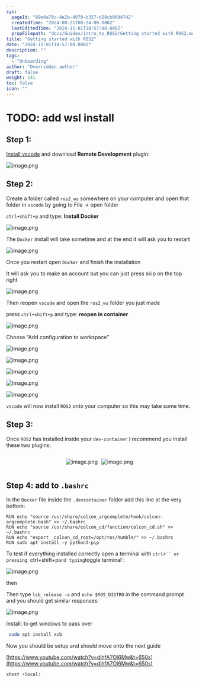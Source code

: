 ```yaml
---
sys:
  pageId: "89e0a78c-4e2b-4070-b327-d28cb0694742"
  createdTime: "2024-08-21T00:24:00.000Z"
  lastEditedTime: "2024-11-01T18:57:00.000Z"
  propFilepath: "docs/Guides/intro_to_ROS2/Getting started with ROS2.md"
title: "Getting started with ROS2"
date: "2024-11-01T18:57:00.000Z"
description: ""
tags:
  - "Onboarding"
author: "Overridden author"
draft: false
weight: 141
toc: false
icon: ""
---
```


# TODO: add wsl install

## Step 1:

[Install vscode](https://code.visualstudio.com/download) and download **Remote Development** plugin:

![image.png](https://prod-files-secure.s3.us-west-2.amazonaws.com/d518164a-d88e-44d1-a4ee-3adb3bd8bce0/efb52993-1881-4a40-b95e-6f020334f022/image.png?X-Amz-Algorithm=AWS4-HMAC-SHA256&X-Amz-Content-Sha256=UNSIGNED-PAYLOAD&X-Amz-Credential=ASIAZI2LB466SIZUI2VU%2F20250419%2Fus-west-2%2Fs3%2Faws4_request&X-Amz-Date=20250419T160832Z&X-Amz-Expires=3600&X-Amz-Security-Token=IQoJb3JpZ2luX2VjEAgaCXVzLXdlc3QtMiJGMEQCIBsltDchaCTmpmu83Q56cfjVmDT8Uq4a9aXlMouq5m9hAiAQhNdH0fpKcumd17EktM2PVZN98CxDAwXTg5cAVoJiIyqIBAiR%2F%2F%2F%2F%2F%2F%2F%2F%2F%2F8BEAAaDDYzNzQyMzE4MzgwNSIMpsBypjx9iXX8mQ0MKtwDdgzZkyz7EGAGDblKd%2Bf67FshUKZdZ%2BXHkzPNVwR6lYf5ZJkT%2BlE8AgnCiPKyAlWiXuxMBV0SenZxXlIjGX%2BB8vLnbJtHQsVgqEbl5M2lRspnIkY5EAyFiEg5HmpjujPGEnrA0DAazSCWkZ5G5Qk8HsBj5hF7EM40ROUssYhE5ccbRScEV9MLxUeaBkoT3dtsNzYUAAaqguMRAIbwXZDhBLML8g1wqgGkj9LVEqPMUX0CVkYBCu0C8LQJkM9RCez13BYjWVcB0bJ3hRoq%2BHfva7C6%2BDPIP%2FVlYH6xw%2BvDhvvG35BBNW%2FdffZdLsRZ26F32Ck%2FnL8eggNmu0WPnjrD3Ny7qcpt0FL%2FmgkuqlP2MbDkbWekoR0dNLjnAxQdQoVUvTuHxpGsePeUeA8rmWkUV4CUsmwp7x2Ilwno5BrDW8UK6op8gN8gUJEiwixKcjF8lp3peUi%2F1%2FvoP0UnwJgJZnxWoC4ufDWYJHzJM12M198PmdgrGyt4x4ZRqBz3HfG57l5oGBeqS3VX%2FkKRufRq9IrfM0j%2Fc0BBFI3L2KnGxynj5Nb7D2XnspAfzW9q2%2BfU6b2cb1VkDs9sYj1FEocsfE9hFxGLz%2B%2BrvbwMsxpLufq%2FfmHv9fa%2Fxgc4RVQwv4OPwAY6pgGqgxSOyzuPzEMcOrgYfz4wobtv5ye0sHPLElDtVbuGu0ymgSk%2FJ1%2FrrbdlmLRzzWS0a0WKAUJdJKwQku5Lr7ge3SPK2SYEvEUqgvgLpGpua4pCdeyLUmf0IQHUPLpHp3B1KDOuIrJSMQY%2FrhEVLnJXE2mFUsLn1YRZMNMUxQhaMGcf76gp7MqxLeEvYp07FI00YjOTubiXO1e5n%2FjFyzRD2iue3XHb&X-Amz-Signature=50205ecd078667ed5a25d951747625b15e2db19d953e5cda5c0fb0b65aec527f&X-Amz-SignedHeaders=host&x-id=GetObject)

## Step 2:

Create a folder called `ros2_ws` somewhere on your computer and open that folder in `vscode` by going to File → open folder 

`ctrl+shift+p` and type: **Install Docker**

![image.png](https://prod-files-secure.s3.us-west-2.amazonaws.com/d518164a-d88e-44d1-a4ee-3adb3bd8bce0/2269dc0e-1cd5-47ff-bceb-c04ad9b2eab0/image.png?X-Amz-Algorithm=AWS4-HMAC-SHA256&X-Amz-Content-Sha256=UNSIGNED-PAYLOAD&X-Amz-Credential=ASIAZI2LB466SIZUI2VU%2F20250419%2Fus-west-2%2Fs3%2Faws4_request&X-Amz-Date=20250419T160832Z&X-Amz-Expires=3600&X-Amz-Security-Token=IQoJb3JpZ2luX2VjEAgaCXVzLXdlc3QtMiJGMEQCIBsltDchaCTmpmu83Q56cfjVmDT8Uq4a9aXlMouq5m9hAiAQhNdH0fpKcumd17EktM2PVZN98CxDAwXTg5cAVoJiIyqIBAiR%2F%2F%2F%2F%2F%2F%2F%2F%2F%2F8BEAAaDDYzNzQyMzE4MzgwNSIMpsBypjx9iXX8mQ0MKtwDdgzZkyz7EGAGDblKd%2Bf67FshUKZdZ%2BXHkzPNVwR6lYf5ZJkT%2BlE8AgnCiPKyAlWiXuxMBV0SenZxXlIjGX%2BB8vLnbJtHQsVgqEbl5M2lRspnIkY5EAyFiEg5HmpjujPGEnrA0DAazSCWkZ5G5Qk8HsBj5hF7EM40ROUssYhE5ccbRScEV9MLxUeaBkoT3dtsNzYUAAaqguMRAIbwXZDhBLML8g1wqgGkj9LVEqPMUX0CVkYBCu0C8LQJkM9RCez13BYjWVcB0bJ3hRoq%2BHfva7C6%2BDPIP%2FVlYH6xw%2BvDhvvG35BBNW%2FdffZdLsRZ26F32Ck%2FnL8eggNmu0WPnjrD3Ny7qcpt0FL%2FmgkuqlP2MbDkbWekoR0dNLjnAxQdQoVUvTuHxpGsePeUeA8rmWkUV4CUsmwp7x2Ilwno5BrDW8UK6op8gN8gUJEiwixKcjF8lp3peUi%2F1%2FvoP0UnwJgJZnxWoC4ufDWYJHzJM12M198PmdgrGyt4x4ZRqBz3HfG57l5oGBeqS3VX%2FkKRufRq9IrfM0j%2Fc0BBFI3L2KnGxynj5Nb7D2XnspAfzW9q2%2BfU6b2cb1VkDs9sYj1FEocsfE9hFxGLz%2B%2BrvbwMsxpLufq%2FfmHv9fa%2Fxgc4RVQwv4OPwAY6pgGqgxSOyzuPzEMcOrgYfz4wobtv5ye0sHPLElDtVbuGu0ymgSk%2FJ1%2FrrbdlmLRzzWS0a0WKAUJdJKwQku5Lr7ge3SPK2SYEvEUqgvgLpGpua4pCdeyLUmf0IQHUPLpHp3B1KDOuIrJSMQY%2FrhEVLnJXE2mFUsLn1YRZMNMUxQhaMGcf76gp7MqxLeEvYp07FI00YjOTubiXO1e5n%2FjFyzRD2iue3XHb&X-Amz-Signature=30b79da1a25bbab3dfa203e2c98c297f2d0d232ac5f979d83052c06a63ce1093&X-Amz-SignedHeaders=host&x-id=GetObject)

The `Docker` install will take sometime and at the end it will ask you to restart

![image.png](https://prod-files-secure.s3.us-west-2.amazonaws.com/d518164a-d88e-44d1-a4ee-3adb3bd8bce0/ed233f78-be33-4b1f-b89c-9c346c0e961e/image.png?X-Amz-Algorithm=AWS4-HMAC-SHA256&X-Amz-Content-Sha256=UNSIGNED-PAYLOAD&X-Amz-Credential=ASIAZI2LB466SIZUI2VU%2F20250419%2Fus-west-2%2Fs3%2Faws4_request&X-Amz-Date=20250419T160832Z&X-Amz-Expires=3600&X-Amz-Security-Token=IQoJb3JpZ2luX2VjEAgaCXVzLXdlc3QtMiJGMEQCIBsltDchaCTmpmu83Q56cfjVmDT8Uq4a9aXlMouq5m9hAiAQhNdH0fpKcumd17EktM2PVZN98CxDAwXTg5cAVoJiIyqIBAiR%2F%2F%2F%2F%2F%2F%2F%2F%2F%2F8BEAAaDDYzNzQyMzE4MzgwNSIMpsBypjx9iXX8mQ0MKtwDdgzZkyz7EGAGDblKd%2Bf67FshUKZdZ%2BXHkzPNVwR6lYf5ZJkT%2BlE8AgnCiPKyAlWiXuxMBV0SenZxXlIjGX%2BB8vLnbJtHQsVgqEbl5M2lRspnIkY5EAyFiEg5HmpjujPGEnrA0DAazSCWkZ5G5Qk8HsBj5hF7EM40ROUssYhE5ccbRScEV9MLxUeaBkoT3dtsNzYUAAaqguMRAIbwXZDhBLML8g1wqgGkj9LVEqPMUX0CVkYBCu0C8LQJkM9RCez13BYjWVcB0bJ3hRoq%2BHfva7C6%2BDPIP%2FVlYH6xw%2BvDhvvG35BBNW%2FdffZdLsRZ26F32Ck%2FnL8eggNmu0WPnjrD3Ny7qcpt0FL%2FmgkuqlP2MbDkbWekoR0dNLjnAxQdQoVUvTuHxpGsePeUeA8rmWkUV4CUsmwp7x2Ilwno5BrDW8UK6op8gN8gUJEiwixKcjF8lp3peUi%2F1%2FvoP0UnwJgJZnxWoC4ufDWYJHzJM12M198PmdgrGyt4x4ZRqBz3HfG57l5oGBeqS3VX%2FkKRufRq9IrfM0j%2Fc0BBFI3L2KnGxynj5Nb7D2XnspAfzW9q2%2BfU6b2cb1VkDs9sYj1FEocsfE9hFxGLz%2B%2BrvbwMsxpLufq%2FfmHv9fa%2Fxgc4RVQwv4OPwAY6pgGqgxSOyzuPzEMcOrgYfz4wobtv5ye0sHPLElDtVbuGu0ymgSk%2FJ1%2FrrbdlmLRzzWS0a0WKAUJdJKwQku5Lr7ge3SPK2SYEvEUqgvgLpGpua4pCdeyLUmf0IQHUPLpHp3B1KDOuIrJSMQY%2FrhEVLnJXE2mFUsLn1YRZMNMUxQhaMGcf76gp7MqxLeEvYp07FI00YjOTubiXO1e5n%2FjFyzRD2iue3XHb&X-Amz-Signature=c90058c154d87e3178f884393dabc5fa7bac8332956076f32a1da78a0c1f29a5&X-Amz-SignedHeaders=host&x-id=GetObject)

Once you restart open `Docker` and finish the installation

It will ask you to make an account but you can just press skip on the top right

![image.png](https://prod-files-secure.s3.us-west-2.amazonaws.com/d518164a-d88e-44d1-a4ee-3adb3bd8bce0/21010ad9-1659-4fd9-9f59-9932a09b2a3d/image.png?X-Amz-Algorithm=AWS4-HMAC-SHA256&X-Amz-Content-Sha256=UNSIGNED-PAYLOAD&X-Amz-Credential=ASIAZI2LB466SIZUI2VU%2F20250419%2Fus-west-2%2Fs3%2Faws4_request&X-Amz-Date=20250419T160832Z&X-Amz-Expires=3600&X-Amz-Security-Token=IQoJb3JpZ2luX2VjEAgaCXVzLXdlc3QtMiJGMEQCIBsltDchaCTmpmu83Q56cfjVmDT8Uq4a9aXlMouq5m9hAiAQhNdH0fpKcumd17EktM2PVZN98CxDAwXTg5cAVoJiIyqIBAiR%2F%2F%2F%2F%2F%2F%2F%2F%2F%2F8BEAAaDDYzNzQyMzE4MzgwNSIMpsBypjx9iXX8mQ0MKtwDdgzZkyz7EGAGDblKd%2Bf67FshUKZdZ%2BXHkzPNVwR6lYf5ZJkT%2BlE8AgnCiPKyAlWiXuxMBV0SenZxXlIjGX%2BB8vLnbJtHQsVgqEbl5M2lRspnIkY5EAyFiEg5HmpjujPGEnrA0DAazSCWkZ5G5Qk8HsBj5hF7EM40ROUssYhE5ccbRScEV9MLxUeaBkoT3dtsNzYUAAaqguMRAIbwXZDhBLML8g1wqgGkj9LVEqPMUX0CVkYBCu0C8LQJkM9RCez13BYjWVcB0bJ3hRoq%2BHfva7C6%2BDPIP%2FVlYH6xw%2BvDhvvG35BBNW%2FdffZdLsRZ26F32Ck%2FnL8eggNmu0WPnjrD3Ny7qcpt0FL%2FmgkuqlP2MbDkbWekoR0dNLjnAxQdQoVUvTuHxpGsePeUeA8rmWkUV4CUsmwp7x2Ilwno5BrDW8UK6op8gN8gUJEiwixKcjF8lp3peUi%2F1%2FvoP0UnwJgJZnxWoC4ufDWYJHzJM12M198PmdgrGyt4x4ZRqBz3HfG57l5oGBeqS3VX%2FkKRufRq9IrfM0j%2Fc0BBFI3L2KnGxynj5Nb7D2XnspAfzW9q2%2BfU6b2cb1VkDs9sYj1FEocsfE9hFxGLz%2B%2BrvbwMsxpLufq%2FfmHv9fa%2Fxgc4RVQwv4OPwAY6pgGqgxSOyzuPzEMcOrgYfz4wobtv5ye0sHPLElDtVbuGu0ymgSk%2FJ1%2FrrbdlmLRzzWS0a0WKAUJdJKwQku5Lr7ge3SPK2SYEvEUqgvgLpGpua4pCdeyLUmf0IQHUPLpHp3B1KDOuIrJSMQY%2FrhEVLnJXE2mFUsLn1YRZMNMUxQhaMGcf76gp7MqxLeEvYp07FI00YjOTubiXO1e5n%2FjFyzRD2iue3XHb&X-Amz-Signature=610f75e5f97562510632e0d4d2d7b8e53bd17d67b084ce4a0e355b2a155c7050&X-Amz-SignedHeaders=host&x-id=GetObject)

Then reopen `vscode` and open the `ros2_ws` folder you just made

press `ctrl+shift+p` and type: **reopen in container**

![image.png](https://prod-files-secure.s3.us-west-2.amazonaws.com/d518164a-d88e-44d1-a4ee-3adb3bd8bce0/4e93b8c2-41ad-488c-8095-c74205196118/image.png?X-Amz-Algorithm=AWS4-HMAC-SHA256&X-Amz-Content-Sha256=UNSIGNED-PAYLOAD&X-Amz-Credential=ASIAZI2LB466SIZUI2VU%2F20250419%2Fus-west-2%2Fs3%2Faws4_request&X-Amz-Date=20250419T160832Z&X-Amz-Expires=3600&X-Amz-Security-Token=IQoJb3JpZ2luX2VjEAgaCXVzLXdlc3QtMiJGMEQCIBsltDchaCTmpmu83Q56cfjVmDT8Uq4a9aXlMouq5m9hAiAQhNdH0fpKcumd17EktM2PVZN98CxDAwXTg5cAVoJiIyqIBAiR%2F%2F%2F%2F%2F%2F%2F%2F%2F%2F8BEAAaDDYzNzQyMzE4MzgwNSIMpsBypjx9iXX8mQ0MKtwDdgzZkyz7EGAGDblKd%2Bf67FshUKZdZ%2BXHkzPNVwR6lYf5ZJkT%2BlE8AgnCiPKyAlWiXuxMBV0SenZxXlIjGX%2BB8vLnbJtHQsVgqEbl5M2lRspnIkY5EAyFiEg5HmpjujPGEnrA0DAazSCWkZ5G5Qk8HsBj5hF7EM40ROUssYhE5ccbRScEV9MLxUeaBkoT3dtsNzYUAAaqguMRAIbwXZDhBLML8g1wqgGkj9LVEqPMUX0CVkYBCu0C8LQJkM9RCez13BYjWVcB0bJ3hRoq%2BHfva7C6%2BDPIP%2FVlYH6xw%2BvDhvvG35BBNW%2FdffZdLsRZ26F32Ck%2FnL8eggNmu0WPnjrD3Ny7qcpt0FL%2FmgkuqlP2MbDkbWekoR0dNLjnAxQdQoVUvTuHxpGsePeUeA8rmWkUV4CUsmwp7x2Ilwno5BrDW8UK6op8gN8gUJEiwixKcjF8lp3peUi%2F1%2FvoP0UnwJgJZnxWoC4ufDWYJHzJM12M198PmdgrGyt4x4ZRqBz3HfG57l5oGBeqS3VX%2FkKRufRq9IrfM0j%2Fc0BBFI3L2KnGxynj5Nb7D2XnspAfzW9q2%2BfU6b2cb1VkDs9sYj1FEocsfE9hFxGLz%2B%2BrvbwMsxpLufq%2FfmHv9fa%2Fxgc4RVQwv4OPwAY6pgGqgxSOyzuPzEMcOrgYfz4wobtv5ye0sHPLElDtVbuGu0ymgSk%2FJ1%2FrrbdlmLRzzWS0a0WKAUJdJKwQku5Lr7ge3SPK2SYEvEUqgvgLpGpua4pCdeyLUmf0IQHUPLpHp3B1KDOuIrJSMQY%2FrhEVLnJXE2mFUsLn1YRZMNMUxQhaMGcf76gp7MqxLeEvYp07FI00YjOTubiXO1e5n%2FjFyzRD2iue3XHb&X-Amz-Signature=c3139b436adf4688e552844bc2771d3a6287ee240c7535aa519a5cb79d862ba1&X-Amz-SignedHeaders=host&x-id=GetObject)

Choose “Add configuration to workspace”

![image.png](https://prod-files-secure.s3.us-west-2.amazonaws.com/d518164a-d88e-44d1-a4ee-3adb3bd8bce0/9560b282-5060-4989-ba37-97e7b2c22476/image.png?X-Amz-Algorithm=AWS4-HMAC-SHA256&X-Amz-Content-Sha256=UNSIGNED-PAYLOAD&X-Amz-Credential=ASIAZI2LB466SIZUI2VU%2F20250419%2Fus-west-2%2Fs3%2Faws4_request&X-Amz-Date=20250419T160832Z&X-Amz-Expires=3600&X-Amz-Security-Token=IQoJb3JpZ2luX2VjEAgaCXVzLXdlc3QtMiJGMEQCIBsltDchaCTmpmu83Q56cfjVmDT8Uq4a9aXlMouq5m9hAiAQhNdH0fpKcumd17EktM2PVZN98CxDAwXTg5cAVoJiIyqIBAiR%2F%2F%2F%2F%2F%2F%2F%2F%2F%2F8BEAAaDDYzNzQyMzE4MzgwNSIMpsBypjx9iXX8mQ0MKtwDdgzZkyz7EGAGDblKd%2Bf67FshUKZdZ%2BXHkzPNVwR6lYf5ZJkT%2BlE8AgnCiPKyAlWiXuxMBV0SenZxXlIjGX%2BB8vLnbJtHQsVgqEbl5M2lRspnIkY5EAyFiEg5HmpjujPGEnrA0DAazSCWkZ5G5Qk8HsBj5hF7EM40ROUssYhE5ccbRScEV9MLxUeaBkoT3dtsNzYUAAaqguMRAIbwXZDhBLML8g1wqgGkj9LVEqPMUX0CVkYBCu0C8LQJkM9RCez13BYjWVcB0bJ3hRoq%2BHfva7C6%2BDPIP%2FVlYH6xw%2BvDhvvG35BBNW%2FdffZdLsRZ26F32Ck%2FnL8eggNmu0WPnjrD3Ny7qcpt0FL%2FmgkuqlP2MbDkbWekoR0dNLjnAxQdQoVUvTuHxpGsePeUeA8rmWkUV4CUsmwp7x2Ilwno5BrDW8UK6op8gN8gUJEiwixKcjF8lp3peUi%2F1%2FvoP0UnwJgJZnxWoC4ufDWYJHzJM12M198PmdgrGyt4x4ZRqBz3HfG57l5oGBeqS3VX%2FkKRufRq9IrfM0j%2Fc0BBFI3L2KnGxynj5Nb7D2XnspAfzW9q2%2BfU6b2cb1VkDs9sYj1FEocsfE9hFxGLz%2B%2BrvbwMsxpLufq%2FfmHv9fa%2Fxgc4RVQwv4OPwAY6pgGqgxSOyzuPzEMcOrgYfz4wobtv5ye0sHPLElDtVbuGu0ymgSk%2FJ1%2FrrbdlmLRzzWS0a0WKAUJdJKwQku5Lr7ge3SPK2SYEvEUqgvgLpGpua4pCdeyLUmf0IQHUPLpHp3B1KDOuIrJSMQY%2FrhEVLnJXE2mFUsLn1YRZMNMUxQhaMGcf76gp7MqxLeEvYp07FI00YjOTubiXO1e5n%2FjFyzRD2iue3XHb&X-Amz-Signature=b01785ebfe900cec0146bed91f5167c1dd03d8f8427ea86a8005d5dfed228e04&X-Amz-SignedHeaders=host&x-id=GetObject)

![image.png](https://prod-files-secure.s3.us-west-2.amazonaws.com/d518164a-d88e-44d1-a4ee-3adb3bd8bce0/2ee63f81-886b-48e8-a553-dc6e5eac99e4/image.png?X-Amz-Algorithm=AWS4-HMAC-SHA256&X-Amz-Content-Sha256=UNSIGNED-PAYLOAD&X-Amz-Credential=ASIAZI2LB466SIZUI2VU%2F20250419%2Fus-west-2%2Fs3%2Faws4_request&X-Amz-Date=20250419T160832Z&X-Amz-Expires=3600&X-Amz-Security-Token=IQoJb3JpZ2luX2VjEAgaCXVzLXdlc3QtMiJGMEQCIBsltDchaCTmpmu83Q56cfjVmDT8Uq4a9aXlMouq5m9hAiAQhNdH0fpKcumd17EktM2PVZN98CxDAwXTg5cAVoJiIyqIBAiR%2F%2F%2F%2F%2F%2F%2F%2F%2F%2F8BEAAaDDYzNzQyMzE4MzgwNSIMpsBypjx9iXX8mQ0MKtwDdgzZkyz7EGAGDblKd%2Bf67FshUKZdZ%2BXHkzPNVwR6lYf5ZJkT%2BlE8AgnCiPKyAlWiXuxMBV0SenZxXlIjGX%2BB8vLnbJtHQsVgqEbl5M2lRspnIkY5EAyFiEg5HmpjujPGEnrA0DAazSCWkZ5G5Qk8HsBj5hF7EM40ROUssYhE5ccbRScEV9MLxUeaBkoT3dtsNzYUAAaqguMRAIbwXZDhBLML8g1wqgGkj9LVEqPMUX0CVkYBCu0C8LQJkM9RCez13BYjWVcB0bJ3hRoq%2BHfva7C6%2BDPIP%2FVlYH6xw%2BvDhvvG35BBNW%2FdffZdLsRZ26F32Ck%2FnL8eggNmu0WPnjrD3Ny7qcpt0FL%2FmgkuqlP2MbDkbWekoR0dNLjnAxQdQoVUvTuHxpGsePeUeA8rmWkUV4CUsmwp7x2Ilwno5BrDW8UK6op8gN8gUJEiwixKcjF8lp3peUi%2F1%2FvoP0UnwJgJZnxWoC4ufDWYJHzJM12M198PmdgrGyt4x4ZRqBz3HfG57l5oGBeqS3VX%2FkKRufRq9IrfM0j%2Fc0BBFI3L2KnGxynj5Nb7D2XnspAfzW9q2%2BfU6b2cb1VkDs9sYj1FEocsfE9hFxGLz%2B%2BrvbwMsxpLufq%2FfmHv9fa%2Fxgc4RVQwv4OPwAY6pgGqgxSOyzuPzEMcOrgYfz4wobtv5ye0sHPLElDtVbuGu0ymgSk%2FJ1%2FrrbdlmLRzzWS0a0WKAUJdJKwQku5Lr7ge3SPK2SYEvEUqgvgLpGpua4pCdeyLUmf0IQHUPLpHp3B1KDOuIrJSMQY%2FrhEVLnJXE2mFUsLn1YRZMNMUxQhaMGcf76gp7MqxLeEvYp07FI00YjOTubiXO1e5n%2FjFyzRD2iue3XHb&X-Amz-Signature=aefad0f8437189ba57080cb43b73d799c34fb33426b45fc96d0dcb51d276c2d4&X-Amz-SignedHeaders=host&x-id=GetObject)

![image.png](https://prod-files-secure.s3.us-west-2.amazonaws.com/d518164a-d88e-44d1-a4ee-3adb3bd8bce0/ae1580b2-b048-407e-aed9-b584224a7a04/image.png?X-Amz-Algorithm=AWS4-HMAC-SHA256&X-Amz-Content-Sha256=UNSIGNED-PAYLOAD&X-Amz-Credential=ASIAZI2LB466SIZUI2VU%2F20250419%2Fus-west-2%2Fs3%2Faws4_request&X-Amz-Date=20250419T160832Z&X-Amz-Expires=3600&X-Amz-Security-Token=IQoJb3JpZ2luX2VjEAgaCXVzLXdlc3QtMiJGMEQCIBsltDchaCTmpmu83Q56cfjVmDT8Uq4a9aXlMouq5m9hAiAQhNdH0fpKcumd17EktM2PVZN98CxDAwXTg5cAVoJiIyqIBAiR%2F%2F%2F%2F%2F%2F%2F%2F%2F%2F8BEAAaDDYzNzQyMzE4MzgwNSIMpsBypjx9iXX8mQ0MKtwDdgzZkyz7EGAGDblKd%2Bf67FshUKZdZ%2BXHkzPNVwR6lYf5ZJkT%2BlE8AgnCiPKyAlWiXuxMBV0SenZxXlIjGX%2BB8vLnbJtHQsVgqEbl5M2lRspnIkY5EAyFiEg5HmpjujPGEnrA0DAazSCWkZ5G5Qk8HsBj5hF7EM40ROUssYhE5ccbRScEV9MLxUeaBkoT3dtsNzYUAAaqguMRAIbwXZDhBLML8g1wqgGkj9LVEqPMUX0CVkYBCu0C8LQJkM9RCez13BYjWVcB0bJ3hRoq%2BHfva7C6%2BDPIP%2FVlYH6xw%2BvDhvvG35BBNW%2FdffZdLsRZ26F32Ck%2FnL8eggNmu0WPnjrD3Ny7qcpt0FL%2FmgkuqlP2MbDkbWekoR0dNLjnAxQdQoVUvTuHxpGsePeUeA8rmWkUV4CUsmwp7x2Ilwno5BrDW8UK6op8gN8gUJEiwixKcjF8lp3peUi%2F1%2FvoP0UnwJgJZnxWoC4ufDWYJHzJM12M198PmdgrGyt4x4ZRqBz3HfG57l5oGBeqS3VX%2FkKRufRq9IrfM0j%2Fc0BBFI3L2KnGxynj5Nb7D2XnspAfzW9q2%2BfU6b2cb1VkDs9sYj1FEocsfE9hFxGLz%2B%2BrvbwMsxpLufq%2FfmHv9fa%2Fxgc4RVQwv4OPwAY6pgGqgxSOyzuPzEMcOrgYfz4wobtv5ye0sHPLElDtVbuGu0ymgSk%2FJ1%2FrrbdlmLRzzWS0a0WKAUJdJKwQku5Lr7ge3SPK2SYEvEUqgvgLpGpua4pCdeyLUmf0IQHUPLpHp3B1KDOuIrJSMQY%2FrhEVLnJXE2mFUsLn1YRZMNMUxQhaMGcf76gp7MqxLeEvYp07FI00YjOTubiXO1e5n%2FjFyzRD2iue3XHb&X-Amz-Signature=448c108be8016cb44a4b82b3aab2f97efb19e1459b6a85a91ad4b62ac3bf6d40&X-Amz-SignedHeaders=host&x-id=GetObject)

![image.png](https://prod-files-secure.s3.us-west-2.amazonaws.com/d518164a-d88e-44d1-a4ee-3adb3bd8bce0/53255b28-f75e-430f-b9e3-c0ac8577e42b/image.png?X-Amz-Algorithm=AWS4-HMAC-SHA256&X-Amz-Content-Sha256=UNSIGNED-PAYLOAD&X-Amz-Credential=ASIAZI2LB466SIZUI2VU%2F20250419%2Fus-west-2%2Fs3%2Faws4_request&X-Amz-Date=20250419T160832Z&X-Amz-Expires=3600&X-Amz-Security-Token=IQoJb3JpZ2luX2VjEAgaCXVzLXdlc3QtMiJGMEQCIBsltDchaCTmpmu83Q56cfjVmDT8Uq4a9aXlMouq5m9hAiAQhNdH0fpKcumd17EktM2PVZN98CxDAwXTg5cAVoJiIyqIBAiR%2F%2F%2F%2F%2F%2F%2F%2F%2F%2F8BEAAaDDYzNzQyMzE4MzgwNSIMpsBypjx9iXX8mQ0MKtwDdgzZkyz7EGAGDblKd%2Bf67FshUKZdZ%2BXHkzPNVwR6lYf5ZJkT%2BlE8AgnCiPKyAlWiXuxMBV0SenZxXlIjGX%2BB8vLnbJtHQsVgqEbl5M2lRspnIkY5EAyFiEg5HmpjujPGEnrA0DAazSCWkZ5G5Qk8HsBj5hF7EM40ROUssYhE5ccbRScEV9MLxUeaBkoT3dtsNzYUAAaqguMRAIbwXZDhBLML8g1wqgGkj9LVEqPMUX0CVkYBCu0C8LQJkM9RCez13BYjWVcB0bJ3hRoq%2BHfva7C6%2BDPIP%2FVlYH6xw%2BvDhvvG35BBNW%2FdffZdLsRZ26F32Ck%2FnL8eggNmu0WPnjrD3Ny7qcpt0FL%2FmgkuqlP2MbDkbWekoR0dNLjnAxQdQoVUvTuHxpGsePeUeA8rmWkUV4CUsmwp7x2Ilwno5BrDW8UK6op8gN8gUJEiwixKcjF8lp3peUi%2F1%2FvoP0UnwJgJZnxWoC4ufDWYJHzJM12M198PmdgrGyt4x4ZRqBz3HfG57l5oGBeqS3VX%2FkKRufRq9IrfM0j%2Fc0BBFI3L2KnGxynj5Nb7D2XnspAfzW9q2%2BfU6b2cb1VkDs9sYj1FEocsfE9hFxGLz%2B%2BrvbwMsxpLufq%2FfmHv9fa%2Fxgc4RVQwv4OPwAY6pgGqgxSOyzuPzEMcOrgYfz4wobtv5ye0sHPLElDtVbuGu0ymgSk%2FJ1%2FrrbdlmLRzzWS0a0WKAUJdJKwQku5Lr7ge3SPK2SYEvEUqgvgLpGpua4pCdeyLUmf0IQHUPLpHp3B1KDOuIrJSMQY%2FrhEVLnJXE2mFUsLn1YRZMNMUxQhaMGcf76gp7MqxLeEvYp07FI00YjOTubiXO1e5n%2FjFyzRD2iue3XHb&X-Amz-Signature=1b73f8fd6a10ee0eb6be688e795e4dd7135ea6b41d3764fdb9bbd2e53782c333&X-Amz-SignedHeaders=host&x-id=GetObject)

![image.png](https://prod-files-secure.s3.us-west-2.amazonaws.com/d518164a-d88e-44d1-a4ee-3adb3bd8bce0/7c562767-5af9-4ffb-97d1-327bcdf4ee00/image.png?X-Amz-Algorithm=AWS4-HMAC-SHA256&X-Amz-Content-Sha256=UNSIGNED-PAYLOAD&X-Amz-Credential=ASIAZI2LB466SIZUI2VU%2F20250419%2Fus-west-2%2Fs3%2Faws4_request&X-Amz-Date=20250419T160832Z&X-Amz-Expires=3600&X-Amz-Security-Token=IQoJb3JpZ2luX2VjEAgaCXVzLXdlc3QtMiJGMEQCIBsltDchaCTmpmu83Q56cfjVmDT8Uq4a9aXlMouq5m9hAiAQhNdH0fpKcumd17EktM2PVZN98CxDAwXTg5cAVoJiIyqIBAiR%2F%2F%2F%2F%2F%2F%2F%2F%2F%2F8BEAAaDDYzNzQyMzE4MzgwNSIMpsBypjx9iXX8mQ0MKtwDdgzZkyz7EGAGDblKd%2Bf67FshUKZdZ%2BXHkzPNVwR6lYf5ZJkT%2BlE8AgnCiPKyAlWiXuxMBV0SenZxXlIjGX%2BB8vLnbJtHQsVgqEbl5M2lRspnIkY5EAyFiEg5HmpjujPGEnrA0DAazSCWkZ5G5Qk8HsBj5hF7EM40ROUssYhE5ccbRScEV9MLxUeaBkoT3dtsNzYUAAaqguMRAIbwXZDhBLML8g1wqgGkj9LVEqPMUX0CVkYBCu0C8LQJkM9RCez13BYjWVcB0bJ3hRoq%2BHfva7C6%2BDPIP%2FVlYH6xw%2BvDhvvG35BBNW%2FdffZdLsRZ26F32Ck%2FnL8eggNmu0WPnjrD3Ny7qcpt0FL%2FmgkuqlP2MbDkbWekoR0dNLjnAxQdQoVUvTuHxpGsePeUeA8rmWkUV4CUsmwp7x2Ilwno5BrDW8UK6op8gN8gUJEiwixKcjF8lp3peUi%2F1%2FvoP0UnwJgJZnxWoC4ufDWYJHzJM12M198PmdgrGyt4x4ZRqBz3HfG57l5oGBeqS3VX%2FkKRufRq9IrfM0j%2Fc0BBFI3L2KnGxynj5Nb7D2XnspAfzW9q2%2BfU6b2cb1VkDs9sYj1FEocsfE9hFxGLz%2B%2BrvbwMsxpLufq%2FfmHv9fa%2Fxgc4RVQwv4OPwAY6pgGqgxSOyzuPzEMcOrgYfz4wobtv5ye0sHPLElDtVbuGu0ymgSk%2FJ1%2FrrbdlmLRzzWS0a0WKAUJdJKwQku5Lr7ge3SPK2SYEvEUqgvgLpGpua4pCdeyLUmf0IQHUPLpHp3B1KDOuIrJSMQY%2FrhEVLnJXE2mFUsLn1YRZMNMUxQhaMGcf76gp7MqxLeEvYp07FI00YjOTubiXO1e5n%2FjFyzRD2iue3XHb&X-Amz-Signature=24b6f9c0d49da69ce75dc17a5f66b305bdcae9c85cd41d37d59221fb01f38d5d&X-Amz-SignedHeaders=host&x-id=GetObject)

`vscode` will now install `ROS2` onto your computer so this may take some time.

## Step 3:

Once `ROS2` has installed inside your `dev-container` I recommend you install these two plugins:

<div style="display: flex;flex-direction: row; column-gap:10px; max-width: 630px;justify-content: center;">
<div>

![image.png](https://prod-files-secure.s3.us-west-2.amazonaws.com/d518164a-d88e-44d1-a4ee-3adb3bd8bce0/3fc3d550-5a54-4ba1-ba6b-faa01cdb7369/image.png?X-Amz-Algorithm=AWS4-HMAC-SHA256&X-Amz-Content-Sha256=UNSIGNED-PAYLOAD&X-Amz-Credential=ASIAZI2LB46633KQAUXZ%2F20250419%2Fus-west-2%2Fs3%2Faws4_request&X-Amz-Date=20250419T160837Z&X-Amz-Expires=3600&X-Amz-Security-Token=IQoJb3JpZ2luX2VjEAgaCXVzLXdlc3QtMiJGMEQCIFD3HuVvi%2Fy13H4PApeTtXhfI620%2BmOkcZOJw%2BcELW%2F%2BAiA6cJGTcQl%2BkoxYtaX77FEMWAHxMVkNqddNl%2FZ96gSt8CqIBAiQ%2F%2F%2F%2F%2F%2F%2F%2F%2F%2F8BEAAaDDYzNzQyMzE4MzgwNSIMNvUoI1AbJ0tHK%2FKCKtwDJ4X0wTfaan4bXlz3sp%2FhagDWzQbtfGPMbP7pPNHVVWkksB%2FgrP2KLS%2FycoorhEgnvoW61WN1fdp1rmQJ%2FghViY3fuk0V0j0gr9rE%2FOrTVMhkOeQTbDgC9EOVkMZ%2FHxrg3eMcWtlk%2BQFPbrCr6Rqz%2FZQuZKGl0sktOkWIDm1IcFAmWPhyWmHL3azvmvUNWKcwsKx3EN5QPuCqBab%2FbgJphgMysGQXJ6EVbDz6MY3%2BtfoESSBEnXgbfC6xjemXK5ebbHOJHttRqpemDbSXw3P0HFX6tUZVvBhqm33FVendsix8JkuidkbBcdxhROIAvf4AXtAMMDMpIiNY%2Bm1b8p88iWKqc6BnZWy2BGEfVDrSehnvB%2BzTmrUVZcHMvA%2FJfOSaa0eAVxhSMYDYPw0inInypuXnigpxkBb1Di%2BaqKDfZEpePjHUoz4c0yrYRnwzZ0OOLb3%2F2pqfrKzY4lA1RJXhHs4Cq9vbc%2BwdSoquQKpbFrVNWF4Sl0lm79e0hRq23OryEUYTLczGbl7uTy5BohEJICEevSgnu6IO4waIe33yH3kHj%2BAQuOKd%2Fj%2BFeh%2B5qwYiWDs2fLSKajEQl%2Fc5eEH6o4pSu51LpdK6g%2BuC8M0SbNqP9zndSXTOeSfh%2FZ4w2oKPwAY6pgH24WnuxfrOzLkBmghziAl1z5750KvCnpWrYYyB8ywXE%2FOXxJ7JAMSVoAiJX16Rzh6we3DVEHWgqqgFybj5ptoUdt3V09TBUmEnjckQnSa4b0UeffDFGQMLolvj8Ky0c9SA%2BpX45U%2BMP%2Bx5%2B5exGyT3QZ598z0oDyDfY9JV9psCxfMG%2FRpPIFNkuypeRiVBpwgEo0%2BkFQy4RHh%2FnLYsRtECsDlfodDW&X-Amz-Signature=b08eee2e89a5c66133de8e140ab0c691f59e436fedc4b45401157585ed5a085b&X-Amz-SignedHeaders=host&x-id=GetObject)

</div>
<div>

![image.png](https://prod-files-secure.s3.us-west-2.amazonaws.com/d518164a-d88e-44d1-a4ee-3adb3bd8bce0/d994cc66-13c2-4093-a5a3-f84cf4601a82/image.png?X-Amz-Algorithm=AWS4-HMAC-SHA256&X-Amz-Content-Sha256=UNSIGNED-PAYLOAD&X-Amz-Credential=ASIAZI2LB466YTDVKTUM%2F20250419%2Fus-west-2%2Fs3%2Faws4_request&X-Amz-Date=20250419T160837Z&X-Amz-Expires=3600&X-Amz-Security-Token=IQoJb3JpZ2luX2VjEAgaCXVzLXdlc3QtMiJGMEQCIETjLVZwGIdcpUF0DXxiJRyIFhgrFCZKt1wHjgQTZbVuAiA0P24dEFU5WK4krpbwRz5g4MQzyGBDgRCyzmu5g7jAQCqIBAiR%2F%2F%2F%2F%2F%2F%2F%2F%2F%2F8BEAAaDDYzNzQyMzE4MzgwNSIMTckXe%2F1n%2BYnW2EPMKtwDlkg7TFXPXGntsnB9c5OFE7ed3Mql%2BFtNpdLn%2BVu%2B0ZY0ze09GFXdD9igRsP%2BAi2en4HLbKoO3ebzZMYMla7WO0OfSzhOwzyGj8%2BUbhMM4xQSUw1%2BuA2a%2FiGPr9znrd6beF3IOZsjYvlrGwLNJplAH%2FjDv%2FonAMlS%2FcwWWTKfqM2DwduDPX1roNL3%2B2mlfj4zB5%2BbGW%2FUs%2BdFf6THe2XE%2FEfPU7u0Ss6MUTsb3NNy9I5PqUL5R3SzoCakNjrRke0B5VCuqtCc83EI7FuKQAKDoDs%2FTpiyA8WKS4ao%2BlnuXGR1uJcm88%2FQLKPZ%2Br9rbIX2UWBw5wu%2FPKt%2FgSWuhug1uMSSxBBCxzbufTtTl6vKs1InIZ%2B7Q6nvBMBSm%2BcugjsXRF9K4UJqRj%2FHdrqG2RTPGdBonUbkUQ%2Fz79OQMhVvrzCGU%2FkZa0TOnPtQDOZjjYiezJkv%2FnF4O%2FEUbyduNe0qdzUS%2B1azFzvlOOA6O2iDp2UauZEg3YG7SqQ4zwNfCkiTAWyQacPqd9WVQG1pNLdkTNCK0uhGrvZvOVsZckVercmmEtlg2FGyU4vUIvGXfszg%2B2k5H7o2xeaOyLZ0TVTKs2EWpvteTafYCu1%2Bym36gbUdhZZxPr54DhnnaKowyIKPwAY6pgEFxaKysyu%2BMMCQI%2FOXC3cThq5R8I6Ghr8GqZ6ch8I%2BwQRHfi2%2FevzKOHpVOfe5Jv8iQQ8F7lZCqXnM2E2Hlof6TTdyXjV8ugKoiAbu%2Bzl6aGbQWKYjMNlP5qYIAGcUWERVOwEAMCqSn9p4XeaZxdQ7GPnHnDqOKBWVyS2Af5CdoFltPQDl6DhLtj4Z8W8q68NcE6VbGFsFc3QaIqaGP2k9zCTWg5HR&X-Amz-Signature=023a8a5fcb40c31cb42dc4dce2ba65d90d6feb8ac8fad2b50e8ca9bf68f37044&X-Amz-SignedHeaders=host&x-id=GetObject)

</div>
</div>

## Step 4: add to `.bashrc`

In the `Docker` file inside the `.devcontainer` folder add this line at the very bottom: 

```docker
RUN echo "source /usr/share/colcon_argcomplete/hook/colcon-argcomplete.bash" >> ~/.bashrc
RUN echo "source /usr/share/colcon_cd/function/colcon_cd.sh" >> ~/.bashrc
RUN echo "export _colcon_cd_root=/opt/ros/humble/" >> ~/.bashrc
RUN sudo apt install -y python3-pip 
```

To test if everything installed correctly open a terminal with `ctrl+`` or pressing `ctrl+shift+p` and typing `toggle terminal`:

![image.png](https://prod-files-secure.s3.us-west-2.amazonaws.com/d518164a-d88e-44d1-a4ee-3adb3bd8bce0/6a4943d8-b04e-4c02-9a58-775f3384d1a5/image.png?X-Amz-Algorithm=AWS4-HMAC-SHA256&X-Amz-Content-Sha256=UNSIGNED-PAYLOAD&X-Amz-Credential=ASIAZI2LB466SIZUI2VU%2F20250419%2Fus-west-2%2Fs3%2Faws4_request&X-Amz-Date=20250419T160832Z&X-Amz-Expires=3600&X-Amz-Security-Token=IQoJb3JpZ2luX2VjEAgaCXVzLXdlc3QtMiJGMEQCIBsltDchaCTmpmu83Q56cfjVmDT8Uq4a9aXlMouq5m9hAiAQhNdH0fpKcumd17EktM2PVZN98CxDAwXTg5cAVoJiIyqIBAiR%2F%2F%2F%2F%2F%2F%2F%2F%2F%2F8BEAAaDDYzNzQyMzE4MzgwNSIMpsBypjx9iXX8mQ0MKtwDdgzZkyz7EGAGDblKd%2Bf67FshUKZdZ%2BXHkzPNVwR6lYf5ZJkT%2BlE8AgnCiPKyAlWiXuxMBV0SenZxXlIjGX%2BB8vLnbJtHQsVgqEbl5M2lRspnIkY5EAyFiEg5HmpjujPGEnrA0DAazSCWkZ5G5Qk8HsBj5hF7EM40ROUssYhE5ccbRScEV9MLxUeaBkoT3dtsNzYUAAaqguMRAIbwXZDhBLML8g1wqgGkj9LVEqPMUX0CVkYBCu0C8LQJkM9RCez13BYjWVcB0bJ3hRoq%2BHfva7C6%2BDPIP%2FVlYH6xw%2BvDhvvG35BBNW%2FdffZdLsRZ26F32Ck%2FnL8eggNmu0WPnjrD3Ny7qcpt0FL%2FmgkuqlP2MbDkbWekoR0dNLjnAxQdQoVUvTuHxpGsePeUeA8rmWkUV4CUsmwp7x2Ilwno5BrDW8UK6op8gN8gUJEiwixKcjF8lp3peUi%2F1%2FvoP0UnwJgJZnxWoC4ufDWYJHzJM12M198PmdgrGyt4x4ZRqBz3HfG57l5oGBeqS3VX%2FkKRufRq9IrfM0j%2Fc0BBFI3L2KnGxynj5Nb7D2XnspAfzW9q2%2BfU6b2cb1VkDs9sYj1FEocsfE9hFxGLz%2B%2BrvbwMsxpLufq%2FfmHv9fa%2Fxgc4RVQwv4OPwAY6pgGqgxSOyzuPzEMcOrgYfz4wobtv5ye0sHPLElDtVbuGu0ymgSk%2FJ1%2FrrbdlmLRzzWS0a0WKAUJdJKwQku5Lr7ge3SPK2SYEvEUqgvgLpGpua4pCdeyLUmf0IQHUPLpHp3B1KDOuIrJSMQY%2FrhEVLnJXE2mFUsLn1YRZMNMUxQhaMGcf76gp7MqxLeEvYp07FI00YjOTubiXO1e5n%2FjFyzRD2iue3XHb&X-Amz-Signature=83cfee82ec3f52de73fc981c05659e110abf137f789597cb4762ec8c629e3db8&X-Amz-SignedHeaders=host&x-id=GetObject)

then 

Then type `lsb_release -a` and `echo $ROS_DISTRO` in the command prompt and you should get similar responses:

![image.png](https://prod-files-secure.s3.us-west-2.amazonaws.com/d518164a-d88e-44d1-a4ee-3adb3bd8bce0/3e635dec-a805-4e85-8b9e-d000e5b71a4e/image.png?X-Amz-Algorithm=AWS4-HMAC-SHA256&X-Amz-Content-Sha256=UNSIGNED-PAYLOAD&X-Amz-Credential=ASIAZI2LB466SIZUI2VU%2F20250419%2Fus-west-2%2Fs3%2Faws4_request&X-Amz-Date=20250419T160832Z&X-Amz-Expires=3600&X-Amz-Security-Token=IQoJb3JpZ2luX2VjEAgaCXVzLXdlc3QtMiJGMEQCIBsltDchaCTmpmu83Q56cfjVmDT8Uq4a9aXlMouq5m9hAiAQhNdH0fpKcumd17EktM2PVZN98CxDAwXTg5cAVoJiIyqIBAiR%2F%2F%2F%2F%2F%2F%2F%2F%2F%2F8BEAAaDDYzNzQyMzE4MzgwNSIMpsBypjx9iXX8mQ0MKtwDdgzZkyz7EGAGDblKd%2Bf67FshUKZdZ%2BXHkzPNVwR6lYf5ZJkT%2BlE8AgnCiPKyAlWiXuxMBV0SenZxXlIjGX%2BB8vLnbJtHQsVgqEbl5M2lRspnIkY5EAyFiEg5HmpjujPGEnrA0DAazSCWkZ5G5Qk8HsBj5hF7EM40ROUssYhE5ccbRScEV9MLxUeaBkoT3dtsNzYUAAaqguMRAIbwXZDhBLML8g1wqgGkj9LVEqPMUX0CVkYBCu0C8LQJkM9RCez13BYjWVcB0bJ3hRoq%2BHfva7C6%2BDPIP%2FVlYH6xw%2BvDhvvG35BBNW%2FdffZdLsRZ26F32Ck%2FnL8eggNmu0WPnjrD3Ny7qcpt0FL%2FmgkuqlP2MbDkbWekoR0dNLjnAxQdQoVUvTuHxpGsePeUeA8rmWkUV4CUsmwp7x2Ilwno5BrDW8UK6op8gN8gUJEiwixKcjF8lp3peUi%2F1%2FvoP0UnwJgJZnxWoC4ufDWYJHzJM12M198PmdgrGyt4x4ZRqBz3HfG57l5oGBeqS3VX%2FkKRufRq9IrfM0j%2Fc0BBFI3L2KnGxynj5Nb7D2XnspAfzW9q2%2BfU6b2cb1VkDs9sYj1FEocsfE9hFxGLz%2B%2BrvbwMsxpLufq%2FfmHv9fa%2Fxgc4RVQwv4OPwAY6pgGqgxSOyzuPzEMcOrgYfz4wobtv5ye0sHPLElDtVbuGu0ymgSk%2FJ1%2FrrbdlmLRzzWS0a0WKAUJdJKwQku5Lr7ge3SPK2SYEvEUqgvgLpGpua4pCdeyLUmf0IQHUPLpHp3B1KDOuIrJSMQY%2FrhEVLnJXE2mFUsLn1YRZMNMUxQhaMGcf76gp7MqxLeEvYp07FI00YjOTubiXO1e5n%2FjFyzRD2iue3XHb&X-Amz-Signature=65ff112c9d89efb00828f404a517b1c217014481b264d4ec7883b63379838679&X-Amz-SignedHeaders=host&x-id=GetObject)

Install:  to get windows to pass over

```bash
 sudo apt install xcb
```

Now you should be setup and should move onto the next guide 

[https://www.youtube.com/watch?v=dihfA7Ol6Mw&t=650s](https://www.youtube.com/watch?v=dihfA7Ol6Mw&t=650s)

```python
xhost +local:
```
